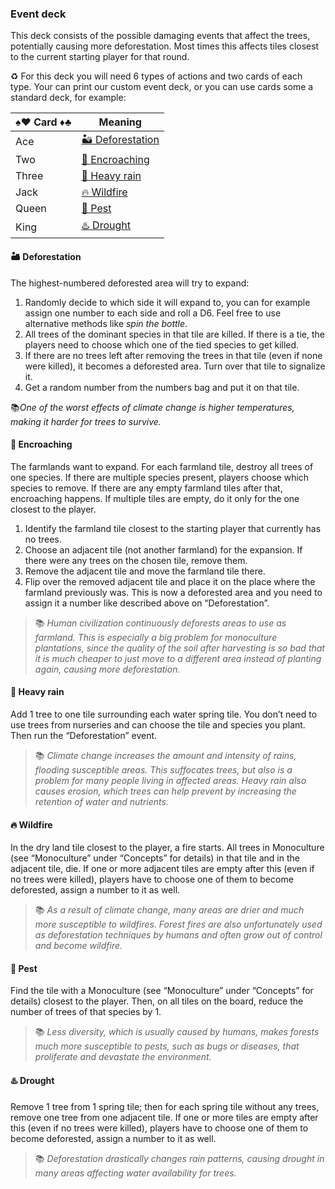 ### Event deck

This deck consists of the possible damaging events that affect the trees, potentially causing more deforestation. Most times this affects tiles closest to the current starting player for that round.

♻️ For this deck you will need 6 types of actions and two cards of each type. Your can print our custom event deck, or you can use cards some a standard deck, for example:

| ♠️♥️ Card ♦️♣️ | Meaning |
|------------|----------|
| Ace | [🏜 Deforestation](#-deforestation) |
| Two | [🚜 Encroaching](#-encroaching) |
| Three | [🌊 Heavy rain ](#-heavy-rain ) |
| Jack | [🔥 Wildfire](#-wildfire) |
| Queen | [🦠 Pest](#-pest) |
| King | [♨️ Drought](#-drought) |

#### 🏜 Deforestation

The highest-numbered deforested area will try to expand:

1. Randomly decide to which side it will expand to, you can for example assign one number to each side and roll a D6. Feel free to use alternative methods like *spin the bottle*.
1. All trees of the dominant species in that tile are killed. If there is a tie, the players need to choose which one of the tied species to get killed.
1. If there are no trees left after removing the trees in that tile (even if none were killed), it becomes a deforested area. Turn over that tile to signalize it.
1. Get a random number from the numbers bag and put it on that tile.

📚*One of the worst effects of climate change is higher temperatures, making it harder for trees to survive.*

#### 🚜 Encroaching

The farmlands want to expand. For each farmland tile, destroy all trees of one species. If there are multiple species present, players choose which species to remove. If there are any empty farmland tiles after that, encroaching happens. If multiple tiles are empty, do it only for the one closest to the player.

1. Identify the farmland tile closest to the starting player that currently has no trees.
1. Choose an adjacent tile (not another farmland) for the expansion. If there were any trees on the chosen tile, remove them.
1. Remove the adjacent tile and move the farmland tile there.
1. Flip over the removed adjacent tile and place it on the place where the farmland previously was. This is now a deforested area and you need to assign it a number like described above on “Deforestation”.

> 📚 *Human civilization continuously deforests areas to use as farmland. This is especially a big problem for monoculture plantations, since the quality of the soil after harvesting is so bad that it is much cheaper to just move to a different area instead of planting again, causing more deforestation.*

#### 🌊 Heavy rain

Add 1 tree to one tile surrounding each water spring tile. You don’t need to use trees from nurseries and can choose the tile and species you plant. Then run the “Deforestation” event.

> 📚 *Climate change increases the amount and intensity of rains, flooding susceptible areas. This suffocates trees, but also is a problem for many people living in affected areas. Heavy rain also causes erosion, which trees can help prevent by increasing the retention of water and nutrients.*

#### 🔥 Wildfire

In the dry land tile closest to the player, a fire starts. All trees in Monoculture (see “Monoculture” under “Concepts” for details) in that tile and in the adjacent tile, die. If one or more adjacent tiles are empty after this (even if no trees were killed), players have to choose one of them to become deforested, assign a number to it as well.

> 📚 *As a result of climate change, many areas are drier and much more susceptible to wildfires. Forest fires are also unfortunately used as deforestation techniques by humans and often grow out of control and become wildfire.*

#### 🦠 Pest

Find the tile with a Monoculture (see “Monoculture” under “Concepts” for details) closest to the player. Then, on all tiles on the board, reduce the number of trees of that species by 1.

> 📚 *Less diversity, which is usually caused by humans, makes forests much more susceptible to pests, such as bugs or diseases, that proliferate and devastate the environment.*

#### ♨️ Drought

Remove 1 tree from 1 spring tile; then for each spring tile without any trees, remove one tree from one adjacent tile. If one or more tiles are empty after this (even if no trees were killed), players have to choose one of them to become deforested, assign a number to it as well.

> 📚 *Deforestation drastically changes rain patterns, causing drought in many areas affecting water availability for trees.*